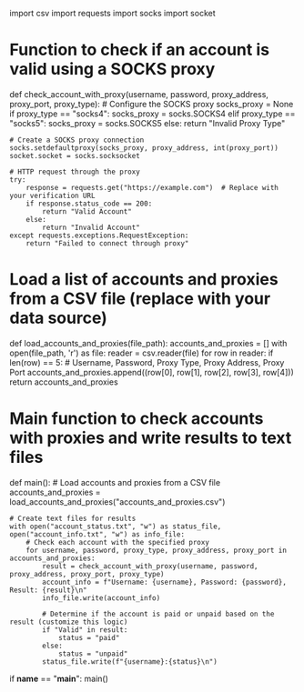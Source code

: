 import csv
import requests
import socks
import socket

# Function to check if an account is valid using a SOCKS proxy
def check_account_with_proxy(username, password, proxy_address, proxy_port, proxy_type):
    # Configure the SOCKS proxy
    socks_proxy = None
    if proxy_type == "socks4":
        socks_proxy = socks.SOCKS4
    elif proxy_type == "socks5":
        socks_proxy = socks.SOCKS5
    else:
        return "Invalid Proxy Type"

    # Create a SOCKS proxy connection
    socks.setdefaultproxy(socks_proxy, proxy_address, int(proxy_port))
    socket.socket = socks.socksocket

    # HTTP request through the proxy
    try:
        response = requests.get("https://example.com")  # Replace with your verification URL
        if response.status_code == 200:
            return "Valid Account"
        else:
            return "Invalid Account"
    except requests.exceptions.RequestException:
        return "Failed to connect through proxy"

# Load a list of accounts and proxies from a CSV file (replace with your data source)
def load_accounts_and_proxies(file_path):
    accounts_and_proxies = []
    with open(file_path, 'r') as file:
        reader = csv.reader(file)
        for row in reader:
            if len(row) == 5:  # Username, Password, Proxy Type, Proxy Address, Proxy Port
                accounts_and_proxies.append((row[0], row[1], row[2], row[3], row[4]))
    return accounts_and_proxies

# Main function to check accounts with proxies and write results to text files
def main():
    # Load accounts and proxies from a CSV file
    accounts_and_proxies = load_accounts_and_proxies("accounts_and_proxies.csv")

    # Create text files for results
    with open("account_status.txt", "w") as status_file, open("account_info.txt", "w") as info_file:
        # Check each account with the specified proxy
        for username, password, proxy_type, proxy_address, proxy_port in accounts_and_proxies:
            result = check_account_with_proxy(username, password, proxy_address, proxy_port, proxy_type)
            account_info = f"Username: {username}, Password: {password}, Result: {result}\n"
            info_file.write(account_info)

            # Determine if the account is paid or unpaid based on the result (customize this logic)
            if "Valid" in result:
                status = "paid"
            else:
                status = "unpaid"
            status_file.write(f"{username}:{status}\n")

if __name__ == "__main__":
    main()
